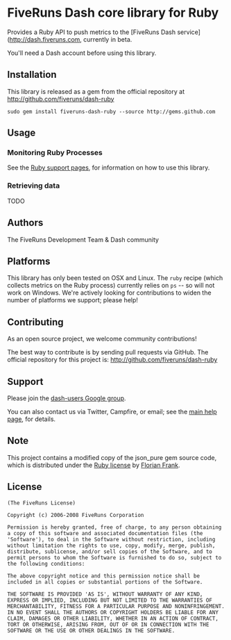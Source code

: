 # FiveRuns Dash core library for Ruby

Provides a Ruby API to push metrics to the [FiveRuns Dash service](http://dash.fiveruns.com, currently in beta.

You'll need a Dash account before using this library.

## Installation

This library is released as a gem from the official repository at http://github.com/fiveruns/dash-ruby

    sudo gem install fiveruns-dash-ruby --source http://gems.github.com

## Usage

### Monitoring Ruby Processes

See the [Ruby support pages](http://support.fiveruns.com/faqs/dash/ruby), for information on how to use this library. 

### Retrieving data

TODO
  
## Authors

The FiveRuns Development Team & Dash community

## Platforms

This library has only been tested on OSX and Linux.  The `ruby` recipe (which collects metrics on the Ruby process) currently relies on `ps` -- so will not work on Windows.  We're actively looking for contributions to widen the number of platforms we support; please help!

## Contributing

As an open source project, we welcome community contributions!

The best way to contribute is by sending pull requests via GitHub.  The official repository for this project is: http://github.com/fiveruns/dash-ruby

## Support

Please join the [dash-users Google group](http://groups.google.com/group/dash-users).

You can also contact us via Twitter, Campfire, or email; see the [main help page](http://support.fiveruns.com), for details.

## Note

This project contains a modified copy of the json_pure gem source code, which is distributed under the [Ruby license](http://www.ruby-lang.org/en/LICENSE.txt) by [Florian Frank](mailto:flori@ping.de).

## License

    (The FiveRuns License)

    Copyright (c) 2006-2008 FiveRuns Corporation

    Permission is hereby granted, free of charge, to any person obtaining
    a copy of this software and associated documentation files (the
    'Software'), to deal in the Software without restriction, including
    without limitation the rights to use, copy, modify, merge, publish,
    distribute, sublicense, and/or sell copies of the Software, and to
    permit persons to whom the Software is furnished to do so, subject to
    the following conditions:

    The above copyright notice and this permission notice shall be
    included in all copies or substantial portions of the Software.

    THE SOFTWARE IS PROVIDED 'AS IS', WITHOUT WARRANTY OF ANY KIND,
    EXPRESS OR IMPLIED, INCLUDING BUT NOT LIMITED TO THE WARRANTIES OF
    MERCHANTABILITY, FITNESS FOR A PARTICULAR PURPOSE AND NONINFRINGEMENT.
    IN NO EVENT SHALL THE AUTHORS OR COPYRIGHT HOLDERS BE LIABLE FOR ANY
    CLAIM, DAMAGES OR OTHER LIABILITY, WHETHER IN AN ACTION OF CONTRACT,
    TORT OR OTHERWISE, ARISING FROM, OUT OF OR IN CONNECTION WITH THE
    SOFTWARE OR THE USE OR OTHER DEALINGS IN THE SOFTWARE.


